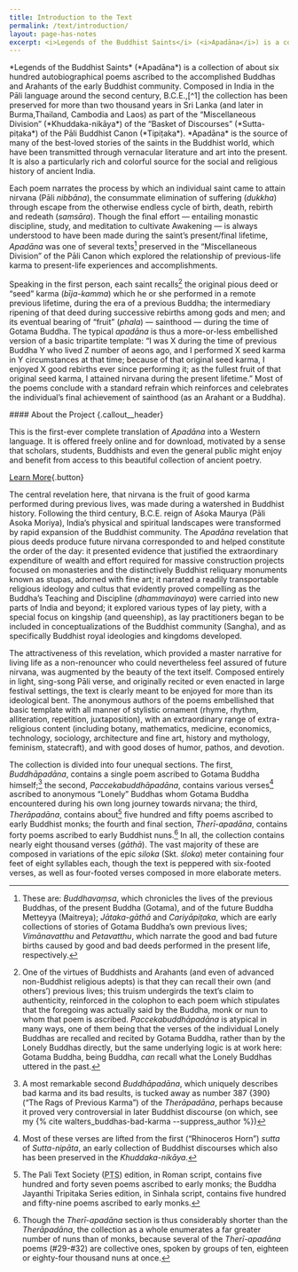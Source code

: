 ```yaml
---
title: Introduction to the Text
permalink: /text/introduction/
layout: page-has-notes
excerpt: <i>Legends of the Buddhist Saints</i> (<i>Apadāna</i>) is a collection of about six hundred autobiographical poems ascribed to the accomplished Buddhas and Arahants of the early Buddhist community. Composed in India in the Pāli language around the second century, <abbr>B.C.E.</abbr>, <i>Apadāna</i> is the source of many of the best-loved stories of the saints in the Buddhist world.
---
```


<p class="lead">*Legends of the Buddhist Saints* (*Apadāna*) is a collection of about
six hundred autobiographical poems ascribed to the accomplished Buddhas
and Arahants of the early Buddhist community. Composed in India in the
Pāli language around the second century, <abbr>B.C.E.</abbr>,[^1] the collection has
been preserved for more than two thousand years in Sri Lanka (and later
in Burma,Thailand, Cambodia and Laos) as part of the “Miscellaneous
Division” (*Khuddaka-nikāya*) of the “Basket of Discourses”
(*Sutta-piṭaka*) of the Pāli Buddhist Canon (*Tipiṭaka*). *Apadāna* is
the source of many of the best-loved stories of the saints in the
Buddhist world, which have been transmitted through vernacular
literature and art into the present. It is also a particularly rich and
colorful source for the social and religious history of ancient India.</p>

Each poem narrates the process by which an individual saint came to
attain nirvana (Pāli *nibbāna*), the consummate elimination of suffering
(*dukkha*) through escape from the otherwise endless cycle of birth,
death, rebirth and redeath (*saṃsāra*). Though the final effort —
entailing monastic discipline, study, and meditation to cultivate
Awakening — is always understood to have been made during the saint’s
present/final lifetime, *Apadāna* was one of several texts[^2] preserved
in the “Miscellaneous Division” of the Pāli Canon which explored the
relationship of previous-life karma to present-life experiences and
accomplishments.

Speaking in the first person, each saint recalls[^3] the original pious
deed or “seed” karma (*bīja-kamma*) which he or she performed in a
remote previous lifetime, during the era of a previous Buddha; the
intermediary ripening of that deed during successive rebirths among gods
and men; and its eventual bearing of “fruit” (*phala*) — sainthood —
during the time of Gotama Buddha. The typical *apadāna* is thus a
more-or-less embellished version of a basic tripartite template: “I was
X during the time of previous Buddha Y who lived Z number of aeons ago,
and I performed X seed karma in Y circumstances at that time; because of
that original seed karma, I enjoyed X good rebirths ever since
performing it; as the fullest fruit of that original seed karma, I
attained nirvana during the present lifetime.” Most of the poems
conclude with a standard refrain which reinforces and celebrates the
individual’s final achievement of sainthood (as an Arahant or a Buddha).

<aside class="callout">
#### About the Project {.callout__header}

This is the first-ever complete translation of *Apadāna* into a Western
language. It is offered freely online and for download, motivated by a sense that scholars,
students, Buddhists and even the general public might enjoy and benefit
from access to this beautiful collection of ancient poetry.

[Learn More](/about/){.button}
</aside>

The central revelation here, that nirvana is the fruit of good karma
performed during previous lives, was made during a watershed in Buddhist
history. Following the third century, <abbr>B.C.E.</abbr> reign of Aśoka Maurya (Pāli
Asoka Moriya), India’s physical and spiritual landscapes were
transformed by rapid expansion of the Buddhist community. The *Apadāna*
revelation that pious deeds produce future nirvana corresponded to and
helped constitute the order of the day: it presented evidence that
justified the extraordinary expenditure of wealth and effort required
for massive construction projects focused on monasteries and the
distinctively Buddhist reliquary monuments known as stupas, adorned with
fine art; it narrated a readily transportable religious ideology and
cultus that evidently proved compelling as the Buddha’s Teaching and
Discipline (*dhammavinaya*) were carried into new parts of India and
beyond; it explored various types of lay piety, with a special focus on
kingship (and queenship), as lay practitioners began to be included in
conceptualizations of the Buddhist community (Sangha), and as
specifically Buddhist royal ideologies and kingdoms developed.

The attractiveness of this revelation, which provided a master narrative
for living life as a non-renouncer who could nevertheless feel assured
of future nirvana, was augmented by the beauty of the text itself.
Composed entirely in light, sing-song Pāli verse, and originally recited
or even enacted in large festival settings, the text is clearly meant to
be enjoyed for more than its ideological bent. The anonymous authors of
the poems embellished that basic template with all manner of stylistic
ornament (rhyme, rhythm, alliteration, repetition, juxtaposition), with
an extraordinary range of extra-religious content (including botany,
mathematics, medicine, economics, technology, sociology, architecture
and fine art, history and mythology, feminism, statecraft), and with
good doses of humor, pathos, and devotion.

The collection is divided into four unequal sections. The first,
*Buddhāpadāna*, contains a single poem ascribed to Gotama Buddha
himself;[^4] the second, *Paccekabuddhāpadāna*, contains various
verses[^5] ascribed to anonymous “Lonely” Buddhas whom Gotama Buddha
encountered during his own long journey towards nirvana; the third,
*Therāpadāna*, contains about[^6] five hundred and fifty poems ascribed
to early Buddhist monks; the fourth and final section, *Therī-apadāna*,
contains forty poems ascribed to early Buddhist nuns.[^7] In all, the
collection contains nearly eight thousand verses (*gāthā*). The vast
majority of these are composed in variations of the epic *siloka* (Skt.
*śloka*) meter containing four feet of eight syllables each, though the
text is peppered with six-footed verses, as well as four-footed verses
composed in more elaborate meters.

[^1]: On the composition history of the collection see my {% cite walters_stupa-story-empire --suppress_author %}

[^2]: These are: *Buddhavaṃsa*, which chronicles the lives of the
    previous Buddhas, of the present Buddha (Gotama), and of the future
    Buddha Metteyya (Maitreya); *Jātaka-gāthā* and *Cariyāpiṭaka*, which
    are early collections of stories of Gotama Buddha’s own previous
    lives; *Vimānavatthu* and *Petavatthu*, which narrate the good and
    bad future births caused by good and bad deeds performed in the
    present life, respectively.

[^3]: One of the virtues of Buddhists and Arahants (and even of advanced
    non-Buddhist religious adepts) is that they can recall their own
    (and others’) previous lives; this truism undergirds the text’s
    claim to authenticity, reinforced in the colophon to each poem which
    stipulates that the foregoing was actually said by the Buddha, monk
    or nun to whom that poem is ascribed. *Paccekabuddhāpadāna* is
    atypical in many ways, one of them being that the verses of the
    individual Lonely Buddhas are recalled and recited by Gotama Buddha,
    rather than by the Lonely Buddhas directly, but the same underlying
    logic is at work here: Gotama Buddha, being Buddha, *can* recall
    what the Lonely Buddhas uttered in the past.

[^4]: A most remarkable second *Buddhāpadāna*, which uniquely describes
    bad karma and its bad results, is tucked away as number 387 {390}
    (“The Rags of Previous Karma”) of the *Therāpadāna*, perhaps because
    it proved very controversial in later Buddhist discourse (on which,
    see my {% cite walters_buddhas-bad-karma --suppress_author %})

[^5]: Most of these verses are lifted from the first (“Rhinoceros Horn”)
    *sutta* of *Sutta-nipāta*, an early collection of Buddhist
    discourses which also has been preserved in the *Khuddaka-nikāya*.

[^6]: The Pali Text Society (<abbr title="Pali Text Society">PTS</abbr>) edition, in Roman script, contains
    five hundred and forty seven poems ascribed to early monks; the
    Buddha Jayanthi Tripitaka Series edition, in Sinhala script,
    contains five hundred and fifty-nine poems ascribed to early monks.

[^7]: Though the *Therī-apadāna* section is thus considerably shorter
    than the *Therāpadāna*, the collection as a whole enumerates a far
    greater number of nuns than of monks, because several of the
    *Therī-apadāna* poems (\#29-\#32) are collective ones, spoken by
    groups of ten, eighteen or eighty-four thousand nuns at once.
